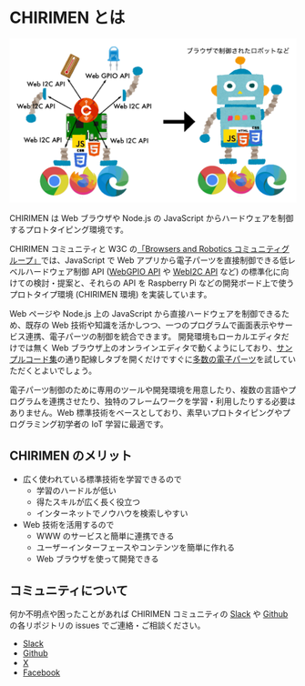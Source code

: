 # CHIRIMEN とは

![CHIRIMEN_pf](../images/CHIRIMEN_pf.png)

CHIRIMEN は Web ブラウザや Node.js の JavaScript からハードウェアを制御するプロトタイピング環境です。

CHIRIMEN コミュニティと W3C の[「Browsers and Robotics コミュニティグループ」](https://www.w3.org/community/browserobo/)では、JavaScript で Web アプリから電子パーツを直接制御できる低レベルハードウェア制御 API ([WebGPIO API](http://browserobo.github.io/WebGPIO) や [WebI2C API](http://browserobo.github.io/WebI2C) など) の標準化に向けての検討・提案と、それらの API を Raspberry Pi などの開発ボード上で使うプロトタイプ環境 (CHIRIMEN 環境) を実装しています。

Web ページや Node.js 上の JavaScript から直接ハードウェアを制御できるため、既存の Web 技術や知識を活かしつつ、一つのプログラムで画面表示やサービス連携、電子パーツの制御を統合できます。
開発環境もローカルエディタだけでは無く Web ブラウザ上のオンラインエディタで動くようにしており、[サンプルコード集](https://github.com/chirimen-oh/chirimen.org/tree/master/pizero/src/esm-examples)の通り配線しタブを開くだけですぐに[多数の電子パーツ](https://tutorial.chirimen.org/partslist)を試していただくとよいでしょう。

電子パーツ制御のために専用のツールや開発環境を用意したり、複数の言語やプログラムを連携させたり、独特のフレームワークを学習・利用したりする必要はありません。Web 標準技術をベースとしており、素早いプロトタイピングやプログラミング初学者の IoT 学習に最適です。

## CHIRIMEN のメリット

- 広く使われている標準技術を学習できるので
  - 学習のハードルが低い
  - 得たスキルが広く長く役立つ
  - インターネットでノウハウを検索しやすい
- Web 技術を活用するので
  - WWW のサービスと簡単に連携できる
  - ユーザーインターフェースやコンテンツを簡単に作れる
  - Web ブラウザを使って開発できる

## コミュニティについて

何か不明点や困ったことがあれば CHIRIMEN コミュニティの [Slack](http://chirimen-oh.slack.com/) や [Github](https://github.com/chirimen-oh/) の各リポジトリの issues でご連絡・ご相談ください。

- [Slack](http://chirimen-oh.slack.com/) 
- [Github](https://github.com/chirimen-oh/)
- [X](https://x.com/chirimen_oh)
- [Facebook](https://www.facebook.com/groups/chirimen/)
